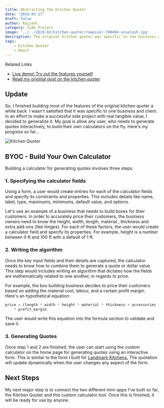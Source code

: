 ```yaml
---
title: Abstracting the Kitchen Quoter  
date: "2019-03-17"
draft: false
author: Rajjeet
category: Side Project
image: '../../2019-02/kitchen-quoter/rawpixel-780494-unsplash.jpg'
description: The original kitchen quoter was specific to one business and use-case. I'm aiming to generalize that design, so it's reusable across different scenarios and businesses.    
tags: 
    - Kitchen Quoter 
    - React
---
```


<div class="ui icon info message">
    <i class="linkify icon"></i>
    <div class="content">
        <div class="header">Related Links</div>
        <ul class="list">
            <li><a target="_blank" href="https://d3c237k00uyj5k.cloudfront.net/">Live demo! Try out the features yourself</a></li>
            <li><a target="_blank" href="//ortmesh.com/kitchen-quoter">Read my original post on the kitchen quoter</a></li>
        </ul>
    </div>
</div>

## Update
So, I finished building most of the features of the original kitchen quoter a while back. I wasn't satisfied that it was specific 
to one business and client.
In an effort to make a successful side project with real tangible value, I decided to generalize it. 
My goal is allow any user, who needs to generate quotes interactively, to build their own calculators on the fly.
Here's my progress so far...
<div class="ui container">
    <img class="ui image" src="/gifs/kitchen-quoter-3.gif" alt="Kitchen Quoter" />    
</div>

## BYOC - Build Your Own Calculator
Building a calculator for generating quotes involves three steps.
### 1. Specifying the calculator fields
Using a form, a user would create entries for each of the calculator fields and specify its 
constraints and properties. This includes details like name, label, type, maximums, minimums, default value,
and options.

Let's use an example of a business that needs to build  boxes for their customers. 
In order to accurately price their customers, the business owners need to know the height, width, length, material
, thickness and extra add-ons (like hinges). For each of these factors, the user would create a calculator
field and specify its properties. For example, height is a number between 0 ft and 100 ft with a default of 1 ft.

### 2. Writing the algorithm
Once the key input fields and their details are captured, the calculator needs to know
how to combine them to generate a quote or dollar value. This step would includes writing an 
algorithm that dictates how the fields are mathematically related to one another, in regards to price.

For example, the box building business decides to price their customers based on adding the material cost,
labour, and a certain profit margin. Here's an hypothetical equation:
```javascript
price = (length * width * height * material * thickness + accessories + labour_cost) 
    * profit_margin  
```
The user would write this equation into the formula section to validate and save it. 

### 3. Generating Quotes
Once step 1 and 2 are finished, the user can start using the custom calculator on the home page for generating quotes using an interactive 
form. This is similar to the form I built for <a target="_blank" href="//ortmesh.com/kitchen-quoter">Landmark Kitchens.</a>
The quotation will update dynamically when the user changes any aspect of the form. 

## Next Steps
My next major step is to connect the two different mini-apps I've built so far, the Kitchen Quoter and this custom
calculator tool. Once this is finished, it will be ready for use by anyone. 
